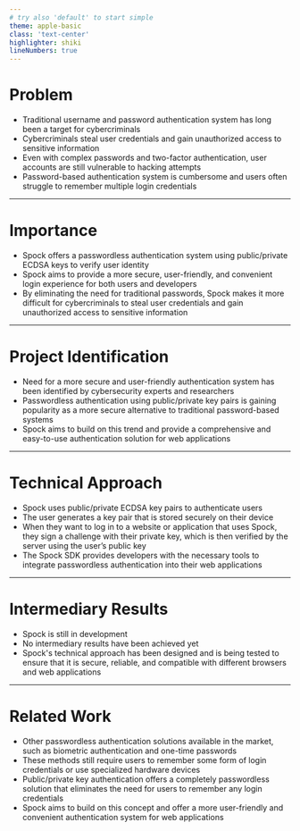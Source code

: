```yaml
---
# try also 'default' to start simple
theme: apple-basic
class: 'text-center'
highlighter: shiki
lineNumbers: true
---
```


# Problem
- Traditional username and password authentication system has long been a target for cybercriminals
- Cybercriminals steal user credentials and gain unauthorized access to sensitive information
- Even with complex passwords and two-factor authentication, user accounts are still vulnerable to hacking attempts
- Password-based authentication system is cumbersome and users often struggle to remember multiple login credentials
---
# Importance
- Spock offers a passwordless authentication system using public/private ECDSA keys to verify user identity
- Spock aims to provide a more secure, user-friendly, and convenient login experience for both users and developers
- By eliminating the need for traditional passwords, Spock makes it more difficult for cybercriminals to steal user credentials and gain unauthorized access to sensitive information
---
# Project Identification
- Need for a more secure and user-friendly authentication system has been identified by cybersecurity experts and researchers
- Passwordless authentication using public/private key pairs is gaining popularity as a more secure alternative to traditional password-based systems
- Spock aims to build on this trend and provide a comprehensive and easy-to-use authentication solution for web applications
---
# Technical Approach
- Spock uses public/private ECDSA key pairs to authenticate users
- The user generates a key pair that is stored securely on their device
- When they want to log in to a website or application that uses Spock, they sign a challenge with their private key, which is then verified by the server using the user’s public key
- The Spock SDK provides developers with the necessary tools to integrate passwordless authentication into their web applications
---
# Intermediary Results
- Spock is still in development
- No intermediary results have been achieved yet
- Spock's technical approach has been designed and is being tested to ensure that it is secure, reliable, and compatible with different browsers and web applications
---
# Related Work
- Other passwordless authentication solutions available in the market, such as biometric authentication and one-time passwords
- These methods still require users to remember some form of login credentials or use specialized hardware devices
- Public/private key authentication offers a completely passwordless solution that eliminates the need for users to remember any login credentials
- Spock aims to build on this concept and offer a more user-friendly and convenient authentication system for web applications
